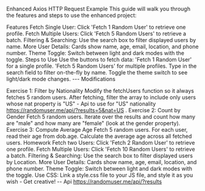 Enhanced Axios HTTP Request Example
This guide will walk you through the features and steps to use the enhanced project:

Features
Fetch Single User: Click 'Fetch 1 Random User' to retrieve one profile.
Fetch Multiple Users: Click 'Fetch 5 Random Users' to retrieve a batch.
Filtering & Searching: Use the search box to filter displayed users by name.
More User Details: Cards show name, age, email, location, and phone number.
Theme Toggle: Switch between light and dark modes with the toggle.
Steps to Use
Use the buttons to fetch data:
'Fetch 1 Random User' for a single profile.
'Fetch 5 Random Users' for multiple profiles.
Type in the search field to filter on-the-fly by name.
Toggle the theme switch to see light/dark mode changes.
--- Modifications

Exercise 1: Filter by Nationality
Modify the fetchUsers function so it always fetches 5 random users.
After fetching, filter the array to include only users whose nat property is "US" - Api to use for "US" nationality https://randomuser.me/api/?results=5&nat=US .
Exercise 2: Count by Gender
Fetch 5 random users.
Iterate over the results and count how many are "male" and how many are "female" (look at the gender property).
Exercise 3: Compute Average Age
Fetch 5 random users.
For each user, read their age from dob.age.
Calculate the average age across all fetched users.
Homework
Fetch two Users: Click 'Fetch 2 Random User' to retrieve one profile.
Fetch Multiple Users: Click 'Fetch 10 Random Users' to retrieve a batch.
Filtering & Searching: Use the search box to filter displayed users by Location.
More User Details: Cards show name, age, email, location, and phone number.
Theme Toggle: Switch between light and dark modes with the toggle.
Use CSS: Link a style.css file to your JS file, and style it as you wish - Get creative!
-- Api https://randomuser.me/api/?results